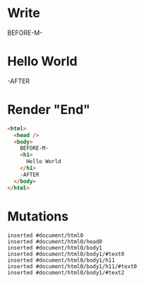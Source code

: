 # Write
  BEFORE-M-<h1>Hello World</h1>-AFTER


# Render "End"
```html
<html>
  <head />
  <body>
    BEFORE-M-
    <h1>
      Hello World
    </h1>
    -AFTER
  </body>
</html>
```

# Mutations
```
inserted #document/html0
inserted #document/html0/head0
inserted #document/html0/body1
inserted #document/html0/body1/#text0
inserted #document/html0/body1/h11
inserted #document/html0/body1/h11/#text0
inserted #document/html0/body1/#text2
```